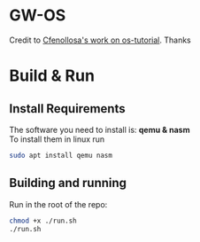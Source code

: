 # GW-OS
Credit to [Cfenollosa's work on os-tutorial](https://github.com/cfenollosa/os-tutorial/). Thanks
# Build & Run
## Install Requirements
The software you need to install is: **qemu & nasm** <br>
To install them in linux run
```bash
sudo apt install qemu nasm
```
## Building and running
Run in the root of the repo:
```bash
chmod +x ./run.sh
./run.sh
```